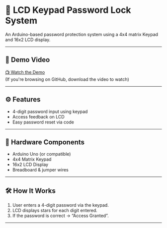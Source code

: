 # 🔐 LCD Keypad Password Lock System

An Arduino-based password protection system using a 4x4 matrix Keypad and 16x2 LCD display.

---

## 🎥 Demo Video

[📺 Watch the Demo](LCD-Keypad-Password-Lock.mp4)  
(If you're browsing on GitHub, download the video to watch)

---

## ⚙ Features

- 4-digit password input using keypad
- Access feedback on LCD
- Easy password reset via code

---

## 🔌 Hardware Components

- Arduino Uno (or compatible)
- 4x4 Matrix Keypad
- 16x2 LCD Display
- Breadboard & jumper wires

---

## 🛠 How It Works

1. User enters a 4-digit password via the keypad.
2. LCD displays stars for each digit entered.
3. If the password is correct → “Access Granted”.

---
